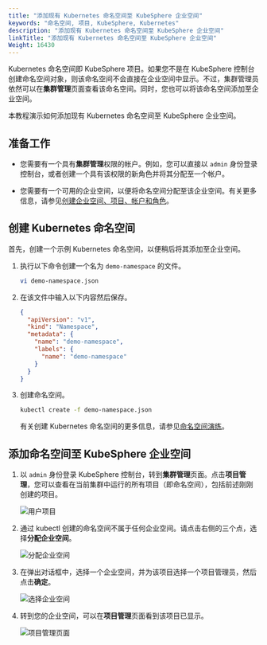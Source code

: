 ```yaml
---
title: "添加现有 Kubernetes 命名空间至 KubeSphere 企业空间"
keywords: "命名空间, 项目, KubeSphere, Kubernetes"
description: "添加现有 Kubernetes 命名空间至 KubeSphere 企业空间"
linkTitle: "添加现有 Kubernetes 命名空间至 KubeSphere 企业空间"
Weight: 16430
---
```


Kubernetes 命名空间即 KubeSphere 项目。如果您不是在 KubeSphere 控制台创建命名空间对象，则该命名空间不会直接在企业空间中显示。不过，集群管理员依然可以在**集群管理**页面查看该命名空间。同时，您也可以将该命名空间添加至企业空间。

本教程演示如何添加现有 Kubernetes 命名空间至 KubeSphere 企业空间。

## 准备工作

- 您需要有一个具有**集群管理**权限的帐户。例如，您可以直接以 `admin` 身份登录控制台，或者创建一个具有该权限的新角色并将其分配至一个帐户。

- 您需要有一个可用的企业空间，以便将命名空间分配至该企业空间。有关更多信息，请参见[创建企业空间、项目、帐户和角色](../../../quick-start/create-workspace-and-project/)。

## 创建 Kubernetes 命名空间

首先，创建一个示例 Kubernetes 命名空间，以便稍后将其添加至企业空间。

1. 执行以下命令创建一个名为 `demo-namespace` 的文件。

   ```bash
   vi demo-namespace.json
   ```

2. 在该文件中输入以下内容然后保存。

   ```json
   {
     "apiVersion": "v1",
     "kind": "Namespace",
     "metadata": {
       "name": "demo-namespace",
       "labels": {
         "name": "demo-namespace"
       }
     }
   }
   ```

3. 创建命名空间。

   ```bash
   kubectl create -f demo-namespace.json
   ```

   有关创建 Kubernetes 命名空间的更多信息，请参见[命名空间演练](https://kubernetes.io/zh/docs/tasks/administer-cluster/namespaces-walkthrough/)。

## 添加命名空间至 KubeSphere 企业空间

1. 以 `admin` 身份登录 KubeSphere 控制台，转到**集群管理**页面。点击**项目管理**，您可以查看在当前集群中运行的所有项目（即命名空间），包括前述刚刚创建的项目。

   ![用户项目](/images/docs/zh-cn/faq/access-control-and-account-management/add-kubernetes-namespace-to-kubesphere-workspace/user-projects.PNG)

2. 通过 kubectl 创建的命名空间不属于任何企业空间。请点击右侧的三个点，选择**分配企业空间**。

   ![分配企业空间](/images/docs/zh-cn/faq/access-control-and-account-management/add-kubernetes-namespace-to-kubesphere-workspace/assign-workspace.PNG)

3. 在弹出对话框中，选择一个企业空间，并为该项目选择一个项目管理员，然后点击**确定**。

   ![选择企业空间](/images/docs/zh-cn/faq/access-control-and-account-management/add-kubernetes-namespace-to-kubesphere-workspace/select-workspace.PNG)

4. 转到您的企业空间，可以在**项目管理**页面看到该项目已显示。

   ![项目管理页面](/images/docs/zh-cn/faq/access-control-and-account-management/add-kubernetes-namespace-to-kubesphere-workspace/project-page.PNG)

